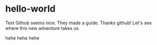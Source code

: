 # hello-world

Test
Github seems nice. They made a guide.
Thanks github!
Let's see where this new adventure takes us.

hehe
hehe
hehe